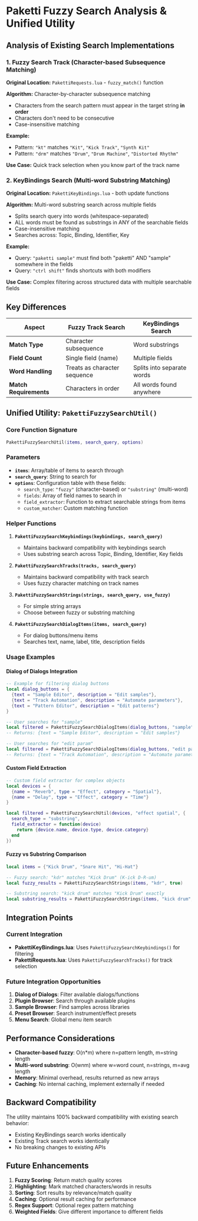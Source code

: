 # Paketti Fuzzy Search Analysis & Unified Utility

## Analysis of Existing Search Implementations

### 1. Fuzzy Search Track (Character-based Subsequence Matching)

**Original Location:** `PakettiRequests.lua` - `fuzzy_match()` function

**Algorithm:** Character-by-character subsequence matching
- Characters from the search pattern must appear in the target string **in order**
- Characters don't need to be consecutive
- Case-insensitive matching

**Example:**
- Pattern: `"kt"` matches `"Kit"`, `"Kick Track"`, `"Synth Kit"`
- Pattern: `"drm"` matches `"Drum"`, `"Drum Machine"`, `"Distorted Rhythm"`

**Use Case:** Quick track selection when you know part of the track name

### 2. KeyBindings Search (Multi-word Substring Matching)

**Original Location:** `PakettiKeyBindings.lua` - both update functions

**Algorithm:** Multi-word substring search across multiple fields
- Splits search query into words (whitespace-separated)
- ALL words must be found as substrings in ANY of the searchable fields
- Case-insensitive matching
- Searches across: Topic, Binding, Identifier, Key

**Example:**
- Query: `"paketti sample"` must find both "paketti" AND "sample" somewhere in the fields
- Query: `"ctrl shift"` finds shortcuts with both modifiers

**Use Case:** Complex filtering across structured data with multiple searchable fields

## Key Differences

| Aspect | Fuzzy Track Search | KeyBindings Search |
|--------|-------------------|-------------------|
| **Match Type** | Character subsequence | Word substrings |
| **Field Count** | Single field (name) | Multiple fields |
| **Word Handling** | Treats as character sequence | Splits into separate words |
| **Match Requirements** | Characters in order | All words found anywhere |

## Unified Utility: `PakettiFuzzySearchUtil()`

### Core Function Signature

```lua
PakettiFuzzySearchUtil(items, search_query, options)
```

### Parameters

- **`items`**: Array/table of items to search through
- **`search_query`**: String to search for
- **`options`**: Configuration table with these fields:
  - `search_type`: `"fuzzy"` (character-based) or `"substring"` (multi-word)
  - `fields`: Array of field names to search in
  - `field_extractor`: Function to extract searchable strings from items
  - `custom_matcher`: Custom matching function

### Helper Functions

1. **`PakettiFuzzySearchKeybindings(keybindings, search_query)`**
   - Maintains backward compatibility with keybindings search
   - Uses substring search across Topic, Binding, Identifier, Key fields

2. **`PakettiFuzzySearchTracks(tracks, search_query)`**
   - Maintains backward compatibility with track search
   - Uses fuzzy character matching on track names

3. **`PakettiFuzzySearchStrings(strings, search_query, use_fuzzy)`**
   - For simple string arrays
   - Choose between fuzzy or substring matching

4. **`PakettiFuzzySearchDialogItems(items, search_query)`**
   - For dialog buttons/menu items
   - Searches text, name, label, title, description fields

### Usage Examples

#### Dialog of Dialogs Integration

```lua
-- Example for filtering dialog buttons
local dialog_buttons = {
  {text = "Sample Editor", description = "Edit samples"},
  {text = "Track Automation", description = "Automate parameters"},
  {text = "Pattern Editor", description = "Edit patterns"}
}

-- User searches for "sample"
local filtered = PakettiFuzzySearchDialogItems(dialog_buttons, "sample")
-- Returns: {text = "Sample Editor", description = "Edit samples"}

-- User searches for "edit param"
local filtered = PakettiFuzzySearchDialogItems(dialog_buttons, "edit param")
-- Returns: {text = "Track Automation", description = "Automate parameters"}
```

#### Custom Field Extraction

```lua
-- Custom field extractor for complex objects
local devices = {
  {name = "Reverb", type = "Effect", category = "Spatial"},
  {name = "Delay", type = "Effect", category = "Time"}
}

local filtered = PakettiFuzzySearchUtil(devices, "effect spatial", {
  search_type = "substring",
  field_extractor = function(device)
    return {device.name, device.type, device.category}
  end
})
```

#### Fuzzy vs Substring Comparison

```lua
local items = {"Kick Drum", "Snare Hit", "Hi-Hat"}

-- Fuzzy search: "kdr" matches "Kick Drum" (K-ick D-R-um)
local fuzzy_results = PakettiFuzzySearchStrings(items, "kdr", true)

-- Substring search: "kick drum" matches "Kick Drum" exactly
local substring_results = PakettiFuzzySearchStrings(items, "kick drum", false)
```

## Integration Points

### Current Integration
- **PakettiKeyBindings.lua**: Uses `PakettiFuzzySearchKeybindings()` for filtering
- **PakettiRequests.lua**: Uses `PakettiFuzzySearchTracks()` for track selection

### Future Integration Opportunities
1. **Dialog of Dialogs**: Filter available dialogs/functions
2. **Plugin Browser**: Search through available plugins
3. **Sample Browser**: Find samples across libraries
4. **Preset Browser**: Search instrument/effect presets
5. **Menu Search**: Global menu item search

## Performance Considerations

- **Character-based fuzzy**: O(n*m) where n=pattern length, m=string length
- **Multi-word substring**: O(w*n*m) where w=word count, n=strings, m=avg length
- **Memory**: Minimal overhead, results returned as new arrays
- **Caching**: No internal caching, implement externally if needed

## Backward Compatibility

The utility maintains 100% backward compatibility with existing search behavior:
- Existing KeyBindings search works identically
- Existing Track search works identically
- No breaking changes to existing APIs

## Future Enhancements

1. **Fuzzy Scoring**: Return match quality scores
2. **Highlighting**: Mark matched characters/words in results
3. **Sorting**: Sort results by relevance/match quality
4. **Caching**: Optional result caching for performance
5. **Regex Support**: Optional regex pattern matching
6. **Weighted Fields**: Give different importance to different fields 